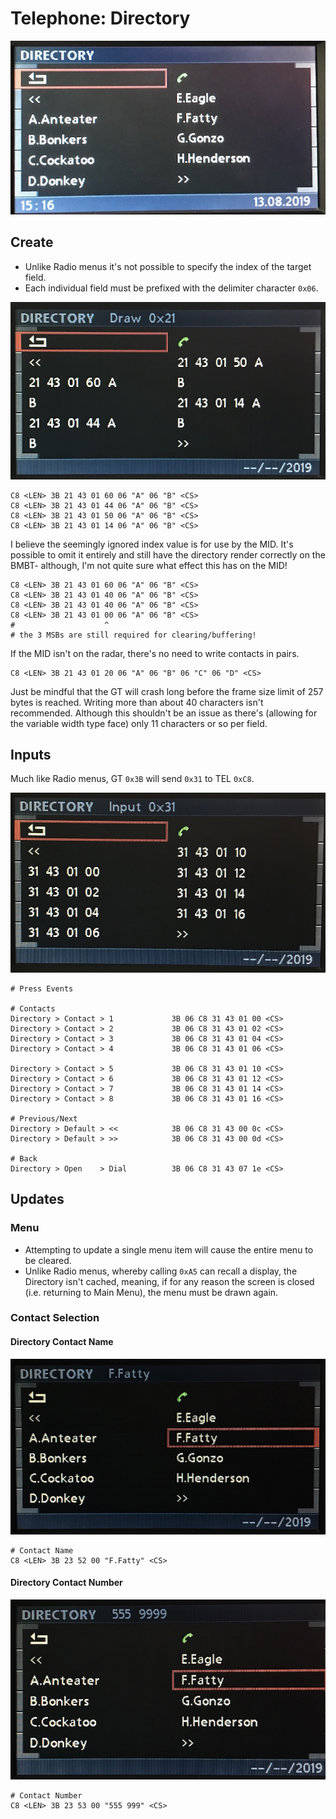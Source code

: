 # Telephone: Directory

![Directory Example](43/directory_create.JPG)

## Create

- Unlike Radio menus it's not possible to specify the index of the target field.
- Each individual field must be prefixed with the delimiter character `0x06`.

![Directory Delimiter](43/directory_21.JPG)

    C8 <LEN> 3B 21 43 01 60 06 "A" 06 "B" <CS>
    C8 <LEN> 3B 21 43 01 44 06 "A" 06 "B" <CS>
    C8 <LEN> 3B 21 43 01 50 06 "A" 06 "B" <CS>
    C8 <LEN> 3B 21 43 01 14 06 "A" 06 "B" <CS>

I believe the seemingly ignored index value is for use by the MID. It's possible to omit it entirely and still have the directory render correctly on the BMBT- although, I'm not quite sure
what effect this has on the MID!

    C8 <LEN> 3B 21 43 01 60 06 "A" 06 "B" <CS>
    C8 <LEN> 3B 21 43 01 40 06 "A" 06 "B" <CS>
    C8 <LEN> 3B 21 43 01 40 06 "A" 06 "B" <CS>
    C8 <LEN> 3B 21 43 01 00 06 "A" 06 "B" <CS>
    #                    ^
    # the 3 MSBs are still required for clearing/buffering!

If the MID isn't on the radar, there's no need to write contacts in pairs.

    C8 <LEN> 3B 21 43 01 20 06 "A" 06 "B" 06 "C" 06 "D" <CS>

Just be mindful that the GT will crash long before the frame size limit of 257 bytes is reached. Writing more than about 40 characters isn't recommended. Although this shouldn't be an issue as there's (allowing for the variable width type face) only 11 characters or so per field.


## Inputs

Much like Radio menus, GT `0x3B` will send `0x31` to TEL `0xC8`.

![Directory Inputs](43/directory_31.JPG)

    # Press Events
	
    # Contacts
    Directory > Contact > 1             3B 06 C8 31 43 01 00 <CS>
    Directory > Contact > 2             3B 06 C8 31 43 01 02 <CS>
    Directory > Contact > 3             3B 06 C8 31 43 01 04 <CS>
    Directory > Contact > 4             3B 06 C8 31 43 01 06 <CS>

    Directory > Contact > 5             3B 06 C8 31 43 01 10 <CS>
    Directory > Contact > 6             3B 06 C8 31 43 01 12 <CS>
    Directory > Contact > 7             3B 06 C8 31 43 01 14 <CS>
    Directory > Contact > 8             3B 06 C8 31 43 01 16 <CS>

    # Previous/Next
    Directory > Default > <<            3B 06 C8 31 43 00 0c <CS>
    Directory > Default > >>            3B 06 C8 31 43 00 0d <CS>

    # Back
    Directory > Open    > Dial          3B 06 C8 31 43 07 1e <CS>

## Updates

### Menu

- Attempting to update a single menu item will cause the entire menu to be cleared.
- Unlike Radio menus, whereby calling `0xA5` can recall a display, the Directory isn't cached, meaning, if for any reason the screen is closed (i.e. returning to Main Menu), the menu must be drawn again.

### Contact Selection

#### Directory Contact Name
![Directory Contact Name](43/directory_name.JPG)

    # Contact Name
    C8 <LEN> 3B 23 52 00 "F.Fatty" <CS>

#### Directory Contact Number
![Directory Contact Number](43/directory_number.JPG)

    # Contact Number
    C8 <LEN> 3B 23 53 00 "555 999" <CS>
